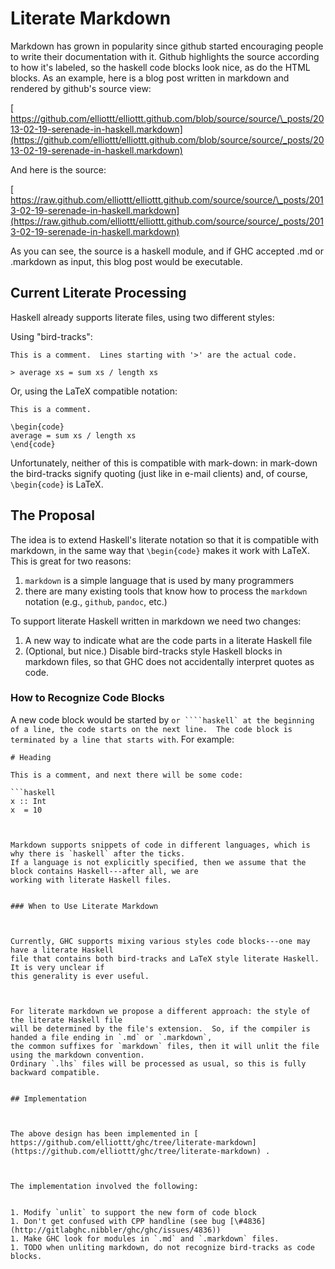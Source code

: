 # Literate Markdown



Markdown has grown in popularity since github started encouraging people to write their documentation with it.
Github highlights the source according to how it's labeled, so the haskell code blocks look nice, as do the HTML blocks.
As an example, here is a blog post written in markdown and rendered by github's source view:



[
https://github.com/elliottt/elliottt.github.com/blob/source/source/\_posts/2013-02-19-serenade-in-haskell.markdown](https://github.com/elliottt/elliottt.github.com/blob/source/source/_posts/2013-02-19-serenade-in-haskell.markdown)



And here is the source:



[
https://raw.github.com/elliottt/elliottt.github.com/source/source/\_posts/2013-02-19-serenade-in-haskell.markdown](https://raw.github.com/elliottt/elliottt.github.com/source/source/_posts/2013-02-19-serenade-in-haskell.markdown)



As you can see, the source is a haskell module, and if GHC accepted .md or .markdown as input, this blog post would be executable.


## Current Literate Processing



Haskell already supports literate files, using two different styles:



Using "bird-tracks":


```wiki
This is a comment.  Lines starting with '>' are the actual code.

> average xs = sum xs / length xs
```


Or, using the LaTeX compatible notation:


```wiki
This is a comment.

\begin{code}
average = sum xs / length xs
\end{code}
```


Unfortunately, neither of this is compatible with mark-down: in mark-down the bird-tracks signify quoting (just like in e-mail clients)
and, of course, `\begin{code}` is LaTeX. 


## The Proposal



The idea is to extend Haskell's literate notation so that it is compatible with markdown, in the same way that `\begin{code}` makes
it work with LaTeX.  This is great for two reasons:


1. `markdown` is a simple language that is used by many programmers
1. there are many existing tools that know how to process the `markdown` notation (e.g., `github`, `pandoc`, etc.)


To support literate Haskell written in markdown we need two changes:


1. A new way to indicate what are the code parts in a literate Haskell file
1. (Optional, but nice.)  Disable bird-tracks style Haskell blocks in markdown files, so that GHC does not accidentally interpret quotes as code.

### How to Recognize Code Blocks



A new code block would be started by ````` or ````haskell` at the beginning of a line, the code starts on the next line.  The code block
is terminated by a line that starts with `````.  For example:


```wiki
# Heading

This is a comment, and next there will be some code:

```haskell
x :: Int
x  = 10
```
```


Markdown supports snippets of code in different languages, which is why there is `haskell` after the ticks.
If a language is not explicitly specified, then we assume that the block contains Haskell---after all, we are
working with literate Haskell files.  


### When to Use Literate Markdown



Currently, GHC supports mixing various styles code blocks---one may have a literate Haskell
file that contains both bird-tracks and LaTeX style literate Haskell.   It is very unclear if
this generality is ever useful.



For literate markdown we propose a different approach: the style of the literate Haskell file
will be determined by the file's extension.  So, if the compiler is handed a file ending in `.md` or `.markdown`,
the common suffixes for `markdown` files, then it will unlit the file using the markdown convention.
Ordinary `.lhs` files will be processed as usual, so this is fully backward compatible.


## Implementation



The above design has been implemented in [
https://github.com/elliottt/ghc/tree/literate-markdown](https://github.com/elliottt/ghc/tree/literate-markdown) .



The implementation involved the following:


1. Modify `unlit` to support the new form of code block
1. Don't get confused with CPP handline (see bug [\#4836](http://gitlabghc.nibbler/ghc/ghc/issues/4836))
1. Make GHC look for modules in `.md` and `.markdown` files.
1. TODO when unliting markdown, do not recognize bird-tracks as code blocks.
